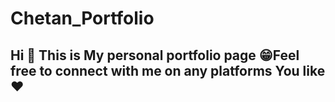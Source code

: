 # Chetan_Portfolio


<h2>Hi 👋 This is My personal portfolio page 😁Feel free to connect with me on any platforms You like ❤</h2> 
